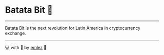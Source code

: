 # Batata Bit 🥔

---

Batata Bit is the next revolution for Latin America in cryptocurrency exchange.

---

💻 with 💜 by [emlez](https://github.com/emlez) 🔰
